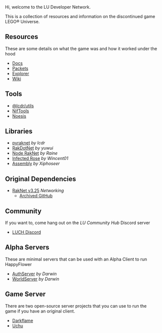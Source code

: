 Hi, welcome to the LU Developer Network.

This is a collection of resources and information on the discontinued game LEGO® Universe.

## Resources

These are some details on what the game was and how it worked under the hood

- [Docs](https://docs.lu-dev.net)
- [Packets](https://lcdruniverse.org/lu_packets/lu_packets)
- [Explorer](https://xiphoseer.de/lu-explorer)
- [Wiki](https://legouniverse.fandom.com)

## Tools

- [@lcdr/utils](https://github.com/lcdr/utils/)
- [NifTools](https://www.niftools.org/)
- [Noesis](https://www.richwhitehouse.com/index.php?content=inc_projects.php&showproject=91)

## Libraries

- [pyraknet](https://github.com/lcdr/pyraknet) *by lcdr*
- [RakDotNet](https://github.com/yuwui/RakDotNet) *by yuwui*
- [Node RakNet](https://github.com/RaineBannister/node-raknet) *by Raine*
- [Infected Rose](https://github.com/Wincent01/InfectedRose) *by Wincent01*
- [Assembly](https://github.com/xiphoseer/assembly_rs) *by Xiphoseer*

## Original Dependencies

- [RakNet v3.25](http://www.jenkinssoftware.com/raknet/downloads/) *Networking*
  - [Archived GitHub](https://github.com/facebookarchive/RakNet)

## Community

If you want to, come hang out on the *LU Community Hub* Discord server

- [LUCH Discord](https://discord.gg/jhTwGqYSKk)

## Alpha Servers

These are minimal servers that can be used with an Alpha Client to run HappyFlower

- [AuthServer](https://github.com/DarwinAnim8or/lwoAuth) *by Darwin*
- [WorldServer](https://github.com/DarwinAnim8or/lwoWorld) *by Darwin*

## Game Server

There are two open-source server projects that you can use to run the game if you have an original client.

- [Darkflame](https://darkflameuniverse.org)
- [Uchu](https://github.com/UchuServer/)
